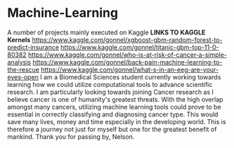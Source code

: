 # Machine-Learning
A number of projects mainly executed on Kaggle
**LINKS TO KAGGLE Kernels**
https://www.kaggle.com/gonnel/xgboost-gbm-random-forest-to-predict-insurance
https://www.kaggle.com/gonnel/titanic-gbm-top-11-0-80382
https://www.kaggle.com/gonnel/who-is-at-risk-of-cancer-a-simple-analysis
https://www.kaggle.com/gonnel/back-pain-machine-learning-to-the-rescue
https://www.kaggle.com/gonnel/what-s-in-an-eeg-are-your-eyes-open
 I am a Biomedical Sciences student currently working towards learning how we could utilize computational tools to advance scientific research. 
  I am particularly looking towards joining Cancer research as I believe cancer is one of humanity's greatest threats. With the high overlap amongst many cancers, utilizing machine learning tools could prove to be essential in correctly classifying and diagnosing cancer type. This would save many lives, money and time especially in the developing world.
  This is therefore a journey not just for myself but one for the greatest benefit of mankind.
   Thank you for passing by,
    Nelson. 

